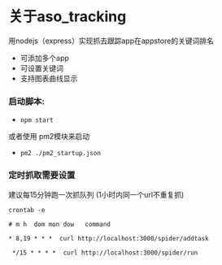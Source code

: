 
# 关于aso_tracking

用nodejs（express）实现抓去跟踪app在appstore的关键词排名

* 可添加多个app
* 可设置关键词
* 支持图表曲线显示


### 启动脚本:

* `npm start`

或者使用 pm2模块来启动

*   `pm2 ./pm2_startup.json`


### 定时抓取需要设置
建议每15分钟跑一次抓队列 (1小时内同一个url不重复抓)

`crontab -e`

    # m h  dom mon dow   command

    * 8,19 * * *  curl http://localhost:3000/spider/addtask

     */15 * * * *  curl http://localhost:3000/spider/run


